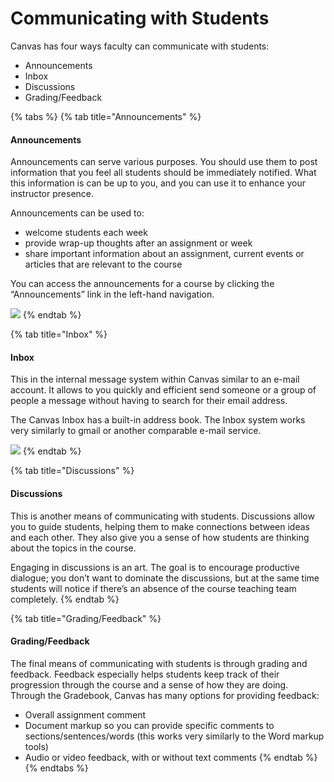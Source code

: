 # Communicating with Students

Canvas has four ways faculty can communicate with students:

* Announcements 
* Inbox 
* Discussions 
* Grading/Feedback

{% tabs %}
{% tab title="Announcements" %}
#### Announcements

Announcements can serve various purposes. You should use them to post information that you feel all students should be immediately notified. What this information is can be up to you, and you can use it to enhance your instructor presence.

Announcements can be used to:

* welcome students each week 
* provide wrap-up thoughts after an assignment or week 
* share important information about an assignment, current events or articles that are relevant to the course

You can access the announcements for a course by clicking the “Announcements” link in the left-hand navigation.

![](https://lh3.googleusercontent.com/Ur-CYbs9sfvgS2Yuxs8uFAity3t8CsGzpnndHxjroUI2F-VyLEiYaNFQmTVo2tx-SPvPMTtMxPOH8d1-37OTMVW0OeGqojGiET8gkfwifZUcfw7_gw61OxKAeM-x9wqd7tIK8sVm)
{% endtab %}

{% tab title="Inbox" %}
#### Inbox

This in the internal message system within Canvas similar to an e-mail account. It allows to you quickly and efficient send someone or a group of people a message without having to search for their email address.

The Canvas Inbox has a built-in address book. The Inbox system works very similarly to gmail or another comparable e-mail service.

![](https://lh6.googleusercontent.com/KXt0g9L7-lLZhSyMscBMU1-56dCDyz7K7Bu4vWASocA-0qM9ybWgugEqj45kAlnD6IL6cMSlzt739Xr6Kb38IheXTkj_MLylcfFDSvMQq8JOxtzzcK7Z0A8E5dwCc0QI5qQDgXpE)
{% endtab %}

{% tab title="Discussions" %}
#### Discussions

This is another means of communicating with students. Discussions allow you to guide students, helping them to make connections between ideas and each other. They also give you a sense of how students are thinking about the topics in the course.

Engaging in discussions is an art. The goal is to encourage productive dialogue; you don’t want to dominate the discussions, but at the same time students will notice if there’s an absence of the course teaching team completely.
{% endtab %}

{% tab title="Grading/Feedback" %}
#### Grading/Feedback

The final means of communicating with students is through grading and feedback. Feedback especially helps students keep track of their progression through the course and a sense of how they are doing. Through the Gradebook, Canvas has many options for providing feedback:

* Overall assignment comment 
* Document markup so you can provide specific comments to sections/sentences/words \(this works very similarly to the Word markup tools\) 
* Audio or video feedback, with or without text comments
{% endtab %}
{% endtabs %}




